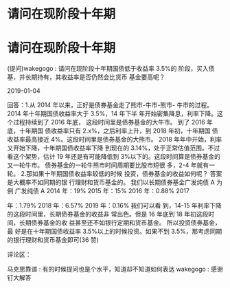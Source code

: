 # 请问在现阶段十年期

# 请问在现阶段十年期

(提问)wakegogo : 请问在现阶段十年期国债低于收益率 3.5%的 阶段，买入债基，并长期持有，其收益率是否仍然会比货币 基金要高呢？

2019-01-04

回答：1.从 2014 年以来，正好是债券基金走了熊市-牛市-熊市- 牛市的过程。 2014 年十年期国债收益率大于 3.5%，14 年下半 年开始密集降息，利率下降。这个过程持续到了 2016 年底， 这段时间里是债券基金的大牛市。 到了 2016 年底，十年期国 债收益率只有 2.x%，之后利率上升，到 2018 年初，十年期国 债收益率最高接近 4%。这段时间里是债券基金的大熊市。 2018 年年中开始，利率又开始下降，十年期国债收益率下降 到现在的 3.14%，处于正常估值范围。不过看这个架势，估计 19 年还是有可能降低到 3%以下的。这段时间算是债券基金的 又一轮牛市。 债券基金的一轮牛熊市时间周期要比股市短很 多，2-4 年就有一轮。 2.那如果十年期国债收益率较低的时候 投资，债券基金的收益如何呢？ 答案是大概率不如同期的银 行理财和货币基金的。 我们以长期债券基金广发纯债 A 为例 广发纯债 A 2014 年：19% 2015 年：15% 2016 年：0.88% 2017

年：1.79% 2018 年：6.57% 2019 年：0.16% 我们可以看 到，14-15 年利率下降的这段时间里，长期债券基金的收益非 常出色。但是 16 年底到 18 年初这段时间，长期债券基金的收 益甚至还不如银行定期和货币基金。 所以投资债券基金，最 好是在十年期国债收益率 3.5%以上的时候投资。如果不到 3.5%，那考虑同期的银行理财和货币基金即可(36 赞)

评论区：

马克思靠谱 : 有的时候提问也是个水平，知道却不知道如何表达 wakegogo : 感谢钉大解答